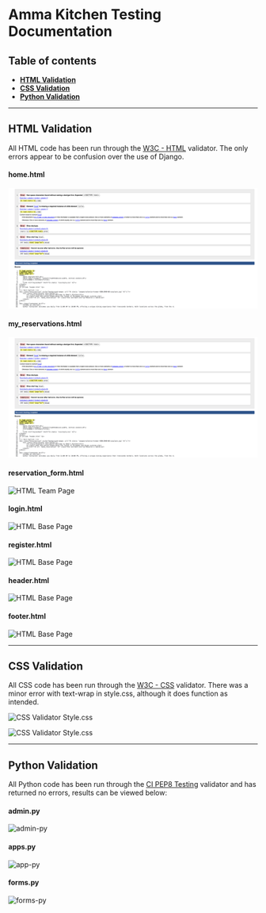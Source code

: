 # **Amma Kitchen Testing Documentation**

## **Table of contents**
 - [**HTML Validation**](#html-validation)
 - [**CSS Validation**](#css-validation)
 - [**Python Validation**](#python-validation)


<hr>

## **HTML Validation**

All HTML code has been run through the [W3C - HTML](https://validator.w3.org/) validator.  The only errors appear to be confusion over the use of Django.

#### **home.html**
![HTML Team Page](reservations/static/docs/validation-home.png)

#### **my_reservations.html**
![HTML Team Page](reservations/static/docs/validation-home.png)

#### **reservation_form.html**
![HTML Team Page]()

#### **login.html**
![HTML Base Page]()

#### **register.html**
![HTML Base Page]()

#### **header.html**
![HTML Base Page]()

#### **footer.html**
![HTML Base Page]()


<hr>

## **CSS Validation**

All CSS code has been run through the [W3C - CSS](https://jigsaw.w3.org/css-validator/) validator.  There was a minor error with text-wrap in style.css, although it does function as intended.

![CSS Validator Style.css](/static/docs/w3c_css_style_css.jpg)

![CSS Validator Style.css](/static/docs/w3c_css_random_post_css.jpg)

<hr>

## **Python Validation**

All Python code has been run through the [CI PEP8 Testing](https://pep8ci.herokuapp.com/) validator and has returned no errors, results can be viewed below:

#### **admin.py**
![admin-py](/static/docs/python_testing_admin_py.jpg)

#### **apps.py**
![app-py](/static/docs/python_testing_apps_py.jpg)

#### **forms.py**
![forms-py](/static/docs/python_testing_forms_py.jpg)



